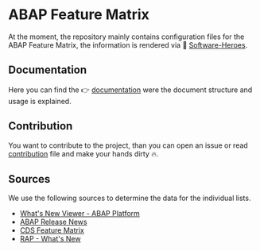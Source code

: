 # ABAP Feature Matrix
At the moment, the repository mainly contains configuration files for the ABAP Feature Matrix, the information is rendered via 👀 [Software-Heroes](https://software-heroes.com/en/abap-feature-matrix).

## Documentation
Here you can find the 👉 [documentation](admin/documentation.md) were the document structure and usage is explained.

## Contribution
You want to contribute to the project, than you can open an issue or read [contribution](admin/contribution.md) file and make your hands dirty 🔥.

## Sources
We use the following sources to determine the data for the individual lists.

- [What's New Viewer - ABAP Platform](https://help.sap.com/whats-new/6a9ccc848f4047178da63fe4eaa86d50?Business_Area=ABAP%20Platform&Version=ABAP%20Platform%202023&locale=en-US#top)
- [ABAP Release News](https://help.sap.com/doc/abapdocu_latest_index_htm/latest/en-US/index.htm?file=abennews.htm)
- [CDS Feature Matrix](https://community.sap.com/t5/application-development-blog-posts/feature-matrix-data-modeling-with-abap-core-data-services/ba-p/13543592)
- [RAP - What's New](https://help.sap.com/docs/ABAP_PLATFORM_NEW/fc4c71aa50014fd1b43721701471913d/40bb1ba88c1e4139896fd7550c76654f.html?locale=en-US)